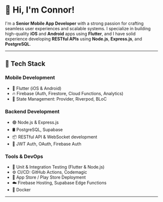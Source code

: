 # 👋 Hi, I'm Connor!

I'm a **Senior Mobile App Developer** with a strong passion for crafting seamless user experiences and scalable systems. I specialize in building high-quality **iOS** and **Android** apps using **Flutter**, and I have solid experience developing **RESTful APIs** using **Node.js**, **Express.js**, and **PostgreSQL**.

---

## 🚀 Tech Stack

### Mobile Development
- 💙 Flutter (iOS & Android)
- 🔥 Firebase (Auth, Firestore, Cloud Functions, Analytics)
- 🧩 State Management: Provider, Riverpod, BLoC

### Backend Development
- 🟢 Node.js & Express.js
- 🛢️ PostgreSQL, Supabase
- 📦 RESTful API & WebSocket development
- 🔐 JWT Auth, OAuth, Firebase Auth

### Tools & DevOps
- 🧪 Unit & Integration Testing (Flutter & Node.js)
- ⚙️ CI/CD: GitHub Actions, Codemagic
- 📲 App Store / Play Store Deployment
- ☁️ Firebase Hosting, Supabase Edge Functions
- 🐳 Docker

---


